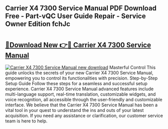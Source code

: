 ## Carrier X4 7300 Service Manual PDF Download Free - Part-vQC User Guide Repair - Service Owner Edition fchJc

# <h2><a href="http://bc43860.oget.top/?id=Carrier+X4+7300+Service+Manual">🔗Download New 👉🔴 Carrier X4 7300 Service Manual</a></h2>

[![Carrier X4 7300 Service Manual new download](https://i.imgur.com/5g1atiW.png)](http://bc43860.oget.top/?id=Carrier+X4+7300+Service+Manual)
Masterful Control This guide unlocks the secrets of your new Carrier X4 7300 Service Manual, empowering you to control its functionalities with precision. Step-by-Step Setup Guide Follow these steps for a seamless and successful setup experience. Carrier X4 7300 Service Manual advanced features include multi-language support, real-time translation, customizable widgets, and voice recognition, all accessible through the user-friendly and customizable interface. We believe that the Carrier X4 7300 Service Manual has been a vital tool in your quest to understand the ins and outs of your latest acquisition. If you need any assistance or clarification, our customer service team is here to help.
